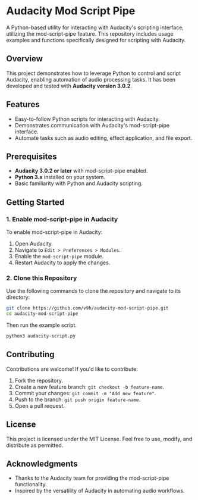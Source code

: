 # Audacity Mod Script Pipe

A Python-based utility for interacting with Audacity's scripting interface, utilizing the mod-script-pipe feature. This repository includes usage examples and functions specifically designed for scripting with Audacity.

## Overview

This project demonstrates how to leverage Python to control and script Audacity, enabling automation of audio processing tasks. It has been developed and tested with **Audacity version 3.0.2**.

## Features

- Easy-to-follow Python scripts for interacting with Audacity.
- Demonstrates communication with Audacity's mod-script-pipe interface.
- Automate tasks such as audio editing, effect application, and file export.

## Prerequisites

- **Audacity 3.0.2 or later** with mod-script-pipe enabled.
- **Python 3.x** installed on your system.
- Basic familiarity with Python and Audacity scripting.

## Getting Started

### 1. Enable mod-script-pipe in Audacity

To enable mod-script-pipe in Audacity:

1. Open Audacity.
2. Navigate to `Edit > Preferences > Modules`.
3. Enable the `mod-script-pipe` module.
4. Restart Audacity to apply the changes.

### 2. Clone this Repository

Use the following commands to clone the repository and navigate to its directory:

```bash
git clone https://github.com/v9h/audacity-mod-script-pipe.git
cd audacity-mod-script-pipe
```

Then run the example script.

```bash
python3 audacity-script.py
```

## Contributing

Contributions are welcome! If you'd like to contribute:

1. Fork the repository.
2. Create a new feature branch: `git checkout -b feature-name`.
3. Commit your changes: `git commit -m "Add new feature"`.
4. Push to the branch: `git push origin feature-name`.
5. Open a pull request.

## License

This project is licensed under the MIT License. Feel free to use, modify, and distribute as permitted.

## Acknowledgments

- Thanks to the Audacity team for providing the mod-script-pipe functionality.
- Inspired by the versatility of Audacity in automating audio workflows.



